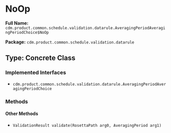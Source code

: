 # NoOp

**Full Name:** `cdm.product.common.schedule.validation.datarule.AveragingPeriodAveragingPeriodChoice$NoOp`

**Package:** `cdm.product.common.schedule.validation.datarule`

## Type: Concrete Class

### Implemented Interfaces

- `cdm.product.common.schedule.validation.datarule.AveragingPeriodAveragingPeriodChoice`

### Methods

#### Other Methods

- `ValidationResult validate(RosettaPath arg0, AveragingPeriod arg1)`

